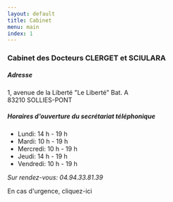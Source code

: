 ```yaml
---
layout: default
title: Cabinet
menu: main
index: 1
---
```


### Cabinet des Docteurs CLERGET et SCIULARA

##### Adresse  
1, avenue de la Liberté "Le Liberté" Bat. A  
83210 SOLLIES-PONT 


##### Horaires d'ouverture du secrétariat téléphonique
- Lundi: 14 h - 19 h
- Mardi: 10 h - 19 h
- Mercredi: 10 h - 19 h
- Jeudi: 14 h - 19 h
- Vendredi: 10 h - 19 h

*Sur rendez-vous: 04.94.33.81.39*

En cas d'urgence, cliquez-ici

